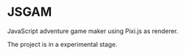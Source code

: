 # JSGAM
JavaScript adventure game maker using Pixi.js as renderer.

The project is in a experimental stage.
